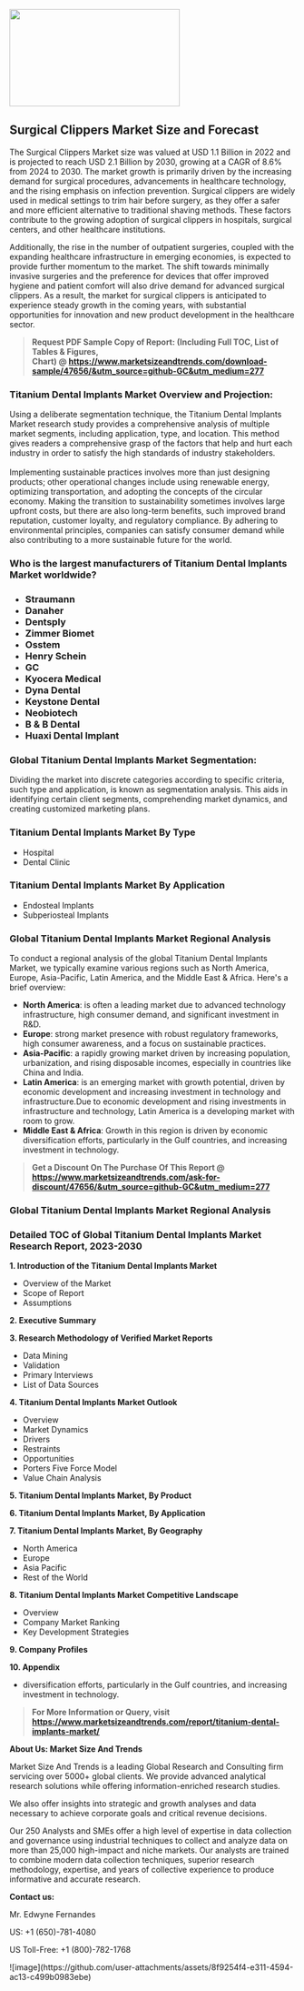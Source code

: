 <p><img class="alignnone size-medium wp-image-20088" src="https://ffe5etoiles.com/wp-content/uploads/2024/12/MST1-300x171.png" alt="" width="300" height="171" /></p><h2>Surgical Clippers Market Size and Forecast</h2><p>The Surgical Clippers Market size was valued at USD 1.1 Billion in 2022 and is projected to reach USD 2.1 Billion by 2030, growing at a CAGR of 8.6% from 2024 to 2030. The market growth is primarily driven by the increasing demand for surgical procedures, advancements in healthcare technology, and the rising emphasis on infection prevention. Surgical clippers are widely used in medical settings to trim hair before surgery, as they offer a safer and more efficient alternative to traditional shaving methods. These factors contribute to the growing adoption of surgical clippers in hospitals, surgical centers, and other healthcare institutions.</p><p>Additionally, the rise in the number of outpatient surgeries, coupled with the expanding healthcare infrastructure in emerging economies, is expected to provide further momentum to the market. The shift towards minimally invasive surgeries and the preference for devices that offer improved hygiene and patient comfort will also drive demand for advanced surgical clippers. As a result, the market for surgical clippers is anticipated to experience steady growth in the coming years, with substantial opportunities for innovation and new product development in the healthcare sector.</p></p><blockquote id="" class=""><strong>Request PDF Sample Copy of Report: (Including Full TOC, List of Tables &amp; Figures, Chart)&nbsp;@&nbsp;<strong><a href="https://www.marketsizeandtrends.com/download-sample/47656/&utm_source=github-GC&utm_medium=277" target="_blank">https://www.marketsizeandtrends.com/download-sample/47656/&utm_source=github-GC&utm_medium=277</a></strong></strong></blockquote><h3 id="" class="">Titanium Dental Implants Market&nbsp;Overview and Projection:</h3><p id="" class="">Using a deliberate segmentation technique, the Titanium Dental Implants Market research study provides a comprehensive analysis of multiple market segments, including application, type, and location. This method gives readers a comprehensive grasp of the factors that help and hurt each industry in order to satisfy the high standards of industry stakeholders. <br /> <br />Implementing sustainable practices involves more than just designing products; other operational changes include using renewable energy, optimizing transportation, and adopting the concepts of the circular economy. Making the transition to sustainability sometimes involves large upfront costs, but there are also long-term benefits, such improved brand reputation, customer loyalty, and regulatory compliance. By adhering to environmental principles, companies can satisfy consumer demand while also contributing to a more sustainable future for the world.</p><h3 id="" class="">Who is the largest manufacturers of&nbsp;Titanium Dental Implants Market worldwide?</h3><h3 class=""><p><ul><li>Straumann </li><li> Danaher </li><li> Dentsply </li><li> Zimmer Biomet </li><li> Osstem </li><li> Henry Schein </li><li> GC </li><li> Kyocera Medical </li><li> Dyna Dental </li><li> Keystone Dental </li><li> Neobiotech </li><li> B & B Dental </li><li> Huaxi Dental Implant</li></ul></p></h3><h3 id="" class="">Global&nbsp;Titanium Dental Implants Market Segmentation:</h3><p id="" class="">Dividing the market into discrete categories according to specific criteria, such type and application, is known as segmentation analysis. This aids in identifying certain client segments, comprehending market dynamics, and creating customized marketing plans.</p><h3 id="" class="">Titanium Dental Implants Market&nbsp;By Type</h3><p><p><ul><li>Hospital </li><li> Dental Clinic</p></li></ul></p></p><h3 id="" class="">Titanium Dental Implants Market&nbsp;By Application</h3><p class=""><p><ul><li>Endosteal Implants </li><li> Subperiosteal Implants</li></ul></p></p><h3 id="" class="">Global Titanium Dental Implants Market Regional Analysis</h3><p id="" class="">To conduct a regional analysis of the global Titanium Dental Implants Market, we typically examine various regions such as North America, Europe, Asia-Pacific, Latin America, and the Middle East &amp; Africa. Here's a brief overview:</p><ul><li><strong>North America</strong>: is often a leading market due to advanced technology infrastructure, high consumer demand, and significant investment in R&amp;D.</li><li><strong>Europe</strong>: strong market presence with robust regulatory frameworks, high consumer awareness, and a focus on sustainable practices.</li><li><strong>Asia-Pacific</strong>: a rapidly growing market driven by increasing population, urbanization, and rising disposable incomes, especially in countries like China and India.</li><li><strong>Latin America</strong>: is an emerging market with growth potential, driven by economic development and increasing investment in technology and infrastructure.Due to economic development and rising investments in infrastructure and technology, Latin America is a developing market with room to grow.</li><li><strong>Middle East &amp; Africa</strong>: Growth in this region is driven by economic diversification efforts, particularly in the Gulf countries, and increasing investment in technology.</li></ul><blockquote id="" class=""><strong>Get a Discount On The Purchase Of This Report @ <strong><a href="https://www.marketsizeandtrends.com/ask-for-discount/47656/&utm_source=github-GC&utm_medium=277" target="_blank">https://www.marketsizeandtrends.com/ask-for-discount/47656/&utm_source=github-GC&utm_medium=277</a></strong></strong></blockquote><h3 id="" class="">Global Titanium Dental Implants Market Regional Analysis</h3><h3 id="" class="">Detailed TOC of Global Titanium Dental Implants Market Research Report, 2023-2030</h3><p id="" class=""><strong>1. Introduction of the Titanium Dental Implants Market</strong></p><ul><li>Overview of the Market</li><li>Scope of Report</li><li>Assumptions</li></ul><p id="" class=""><strong>2. Executive Summary</strong></p><p id="" class=""><strong>3. Research Methodology of Verified Market Reports</strong></p><ul><li>Data Mining</li><li>Validation</li><li>Primary Interviews</li><li>List of Data Sources</li></ul><p id="" class=""><strong>4. Titanium Dental Implants Market Outlook</strong></p><ul><li>Overview</li><li>Market Dynamics</li><li>Drivers</li><li>Restraints</li><li>Opportunities</li><li>Porters Five Force Model</li><li>Value Chain Analysis</li></ul><p id="" class=""><strong>5. Titanium Dental Implants Market, By Product</strong></p><p id="" class=""><strong>6. Titanium Dental Implants Market, By Application</strong></p><p id="" class=""><strong>7. Titanium Dental Implants Market, By Geography</strong></p><ul><li>North America</li><li>Europe</li><li>Asia Pacific</li><li>Rest of the World</li></ul><p id="" class=""><strong>8. Titanium Dental Implants Market Competitive Landscape</strong></p><ul><li>Overview</li><li>Company Market Ranking</li><li>Key Development Strategies</li></ul><p id="" class=""><strong>9. Company Profiles</strong></p><p id="" class=""><strong>10. Appendix</strong></p><ul><li>diversification efforts, particularly in the Gulf countries, and increasing investment in technology.</li></ul><blockquote id="" class=""><strong>For More Information or Query, visit <strong><strong><a href="https://www.marketsizeandtrends.com/report/titanium-dental-implants-market/" target="_blank">https://www.marketsizeandtrends.com/report/titanium-dental-implants-market/</a></strong></strong></strong></blockquote><p id="" class=""><strong>About Us: Market Size And Trends</strong></p><p id="" class="">Market Size And Trends is a leading Global Research and Consulting firm servicing over 5000+ global clients. We provide advanced analytical research solutions while offering information-enriched research studies.</p><p id="" class="">We also offer insights into strategic and growth analyses and data necessary to achieve corporate goals and critical revenue decisions.</p><p id="" class="">Our 250 Analysts and SMEs offer a high level of expertise in data collection and governance using industrial techniques to collect and analyze data on more than 25,000 high-impact and niche markets. Our analysts are trained to combine modern data collection techniques, superior research methodology, expertise, and years of collective experience to produce informative and accurate research.</p><p id="" class=""><strong>Contact us:</strong></p><p id="" class="">Mr. Edwyne Fernandes</p><p id="" class="">US: +1 (650)-781-4080</p><p id="" class="">US Toll-Free: +1 (800)-782-1768</p>
![image](https://github.com/user-attachments/assets/8f9254f4-e311-4594-ac13-c499b0983ebe)
